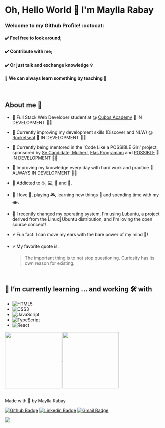 # Oh, Hello World 👋 I'm Maylla Rabay

### Welcome to my Github Profile! :octocat:

#### ✔️ Feel free to look around;
#### ✔️ Contribute with me;
#### ✔️ Or just talk and exchange knowledge 💡
#### 🚀 We can always learn something by teaching 🚀

<br />

## About me 🐉
  - 📖 Full Stack Web Developer student at @ <a href="https://www.cubos.academy/" target="_blank">Cubos Academy</a>  🚧 IN DEVELOPMENT 🚀🚧
  - 📖 Currently improving my development skills (Discover and NLW) @ <a href="https://rocketseat.com.br/" target="_blank">Rocketseat</a>  🚧 IN DEVELOPMENT 🚀🚧
  - 📖 Currently being mentored in the 'Code Like a POSSIBLE Girl' project, sponsored by <a href="https://www.linkedin.com/company/se-candidate-mulher/" target="_blank">Se Candidate, Mulher!</a>, <a href="https://www.linkedin.com/company/elasprogramam/" target="_blank">Elas Programam<a/> and [POSSIBLE](https://www.linkedin.com/company/possible-com/) 🚧 IN DEVELOPMENT 🚀🚧
  - 📖 Improving my knowledge every day with hard work and practice 🚧 ALWAYS IN DEVELOPMENT 🚀🚧
  - 💭 Addicted to ☕, 💻, 🍫 and 🎼.
  - 💭 I love :dog:, playing 🎮, learning new things 🧠 and spending time with my 👪.
  - 💭 I recently changed my operating system, I'm using Lubuntu, a project derived from the Linux🐧Ubuntu distribution, and I'm loving the open source concept!
  - ⚡ Fun fact: I can move my ears with the bare power of my mind 🤯!
  - ⚡ My favorite quote is:
  
      > The important thing is to not stop questioning. Curiosity has its own reason for existing.

<br />

## 🌱 I’m currently learning ... and working 🛠️ with
  - ![HTML5](https://img.shields.io/badge/-HTML5-red)
  - ![CSS3](https://img.shields.io/badge/-CSS3-blue)
  - ![JavaScript](https://img.shields.io/badge/-JavaScript-orange)
  - ![TypeScript](https://img.shields.io/badge/-TypeScript-purple) 
  - ![React](https://img.shields.io/badge/-React-ff69b4)

<a href="https://github.com/MayllaRabay">
  <img height="180em" align="center"  src="https://github-readme-stats.vercel.app/api?username=MayllaRabay&count_private=true&show_icons=true&theme=omni&hide_border=true&include_all_commits=true&layout=compact&)" />
</a>

<a href="https://github.com/MayllaRabay">
  <img height="180em" align="center" src="https://github-readme-stats.vercel.app/api/top-langs/?username=MayllaRabay&langs_count=8&layout=compact&theme=omni&hide_border=true&include_all_commits=true&count_private=true&)" />
</a>

<br />
<br />

Made with 💜 by Maylla Rabay

[![Github Badge](https://img.shields.io/badge/-Github-000?style=flat-square&logo=Github&logoColor=white&link=https://github.com/MayllaRabay)](https://github.com/MayllaRabay)
[![Linkedin Badge](https://img.shields.io/badge/-Linkedin-blue?style=flat-square&logo=Linkedin&logoColor=white&link=https://www.linkedin.com/in/mayllarabay/)](https://www.linkedin.com/in/mayllarabay/) 
[![Gmail Badge](https://img.shields.io/badge/-mayllarabay@gmail.com-c14438?style=flat-square&logo=Gmail&logoColor=white&link=mailto:mayllarabay@gmail.com)](mailto:mayllarabay@gmail.com)

<img src="https://komarev.com/ghpvc/?username=MayllaRabay&label=Profile%20views&color=0e75b6&style=flat" />
